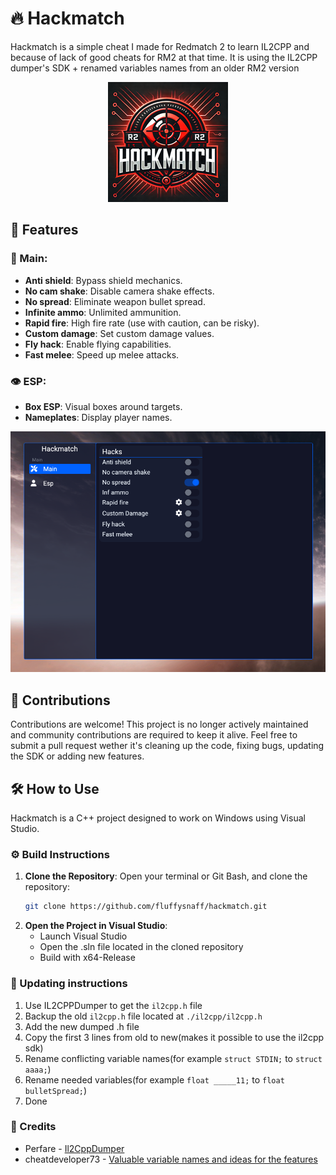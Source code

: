 # 🔥 Hackmatch
Hackmatch is a simple cheat I made for Redmatch 2 to learn IL2CPP and because of lack of good cheats for RM2 at that time. It is using the IL2CPP dumper's SDK + 
renamed variables names from an older RM2 version

<p align="center">
  <img src="./images/logo.png" alt="Hackmatch Logo">
</p>

## 🚀 Features
### 🎯 Main:
- **Anti shield**: Bypass shield mechanics.
- **No cam shake**: Disable camera shake effects.
- **No spread**: Eliminate weapon bullet spread.
- **Infinite ammo**: Unlimited ammunition.
- **Rapid fire**: High fire rate (use with caution, can be risky).
- **Custom damage**: Set custom damage values.
- **Fly hack**: Enable flying capabilities.
- **Fast melee**: Speed up melee attacks.

### 👁️ ESP:
- **Box ESP**: Visual boxes around targets.
- **Nameplates**: Display player names.

![Hackmatch Menu](./images/hackmatch_menu.png)

## 🤝 Contributions
Contributions are welcome! This project is no longer actively maintained and community contributions are required to keep it alive. Feel free to submit a pull request wether it's cleaning up the code, fixing bugs, updating the SDK or adding new features.

## 🛠️ How to Use
Hackmatch is a C++ project designed to work on Windows using Visual Studio.

### ⚙️ Build Instructions
1. **Clone the Repository**:
   Open your terminal or Git Bash, and clone the repository:
   ```bash
   git clone https://github.com/fluffysnaff/hackmatch.git
   ```
2. **Open the Project in Visual Studio**:
    - Launch Visual Studio
    - Open the .sln file located in the cloned repository
    - Build with x64-Release
    
### 🔄 Updating instructions
1. Use IL2CPPDumper to get the `il2cpp.h` file
2. Backup the old `il2cpp.h` file located at `./il2cpp/il2cpp.h`
3. Add the new dumped .h file
4. Copy the first 3 lines from old to new(makes it possible to use the il2cpp sdk)
5. Rename conflicting variable names(for example `struct STDIN;` to `struct aaaa;`)
6. Rename needed variables(for example `float _____11;` to `float bulletSpread;`)
7. Done

### 👏 Credits
- Perfare - [Il2CppDumper](https://github.com/Perfare/Il2CppDumper)
- cheatdeveloper73 - [Valuable variable names and ideas for the features](https://github.com/cheatdeveloper73/redmatch-cheat)